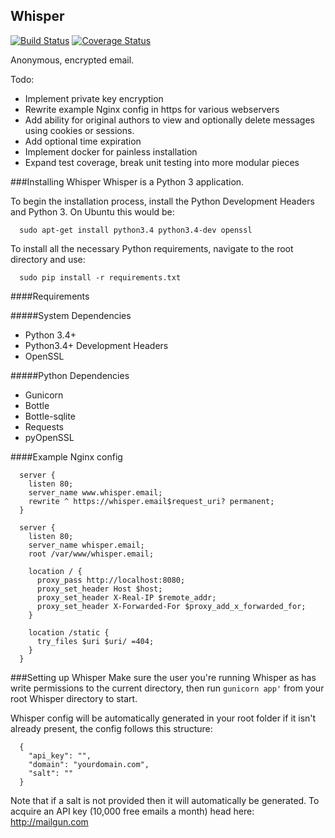 Whisper
-----------------
[![Build Status](https://travis-ci.org/NoiSek/whisper.svg)](https://travis-ci.org/NoiSek/whisper)
[![Coverage Status](https://coveralls.io/repos/NoiSek/whisper/badge.svg)](https://coveralls.io/r/NoiSek/whisper)

Anonymous, encrypted email.

Todo:
 - Implement private key encryption
 - Rewrite example Nginx config in https for various webservers
 - Add ability for original authors to view and optionally delete messages using cookies or sessions.
 - Add optional time expiration
 - Implement docker for painless installation
 - Expand test coverage, break unit testing into more modular pieces

###Installing Whisper
Whisper is a Python 3 application.

To begin the installation process, install the Python Development Headers and Python 3. On Ubuntu this would be:

```
  sudo apt-get install python3.4 python3.4-dev openssl
```

To install all the necessary Python requirements, navigate to the root directory and use:

```
  sudo pip install -r requirements.txt
```

####Requirements

#####System Dependencies
 - Python 3.4+
 - Python3.4+ Development Headers
 - OpenSSL

#####Python Dependencies
 - Gunicorn
 - Bottle
 - Bottle-sqlite
 - Requests
 - pyOpenSSL

####Example Nginx config

```
  server {
    listen 80;
    server_name www.whisper.email;
    rewrite ^ https://whisper.email$request_uri? permanent;
  }

  server {
    listen 80;
    server_name whisper.email;
    root /var/www/whisper.email;

    location / {
      proxy_pass http://localhost:8080;
      proxy_set_header Host $host;
      proxy_set_header X-Real-IP $remote_addr;
      proxy_set_header X-Forwarded-For $proxy_add_x_forwarded_for;
    }

    location /static {
      try_files $uri $uri/ =404;
    }
  }
```

###Setting up Whisper
Make sure the user you're running Whisper as has write permissions to the current directory, then run ```gunicorn app'``` from your root Whisper directory to start.

Whisper config will be automatically generated in your root folder if it isn't already present, the config follows this structure:

```
  {
    "api_key": "",
    "domain": "yourdomain.com",
    "salt": ""
  }
```

Note that if a salt is not provided then it will automatically be generated.
To acquire an API key (10,000 free emails a month) head here: http://mailgun.com
